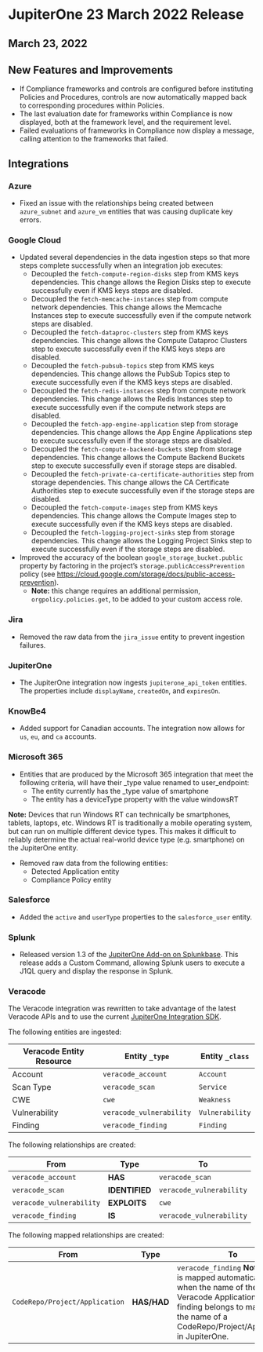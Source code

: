 # JupiterOne 23 March 2022 Release

## March 23, 2022

## New Features and Improvements
- If Compliance frameworks and controls are configured before instituting Policies and Procedures, controls are now automatically mapped back to corresponding procedures within Policies. 
- The last evaluation date for frameworks within Compliance is now displayed, both at the framework level, and the requirement level.
- Failed evaluations of frameworks in Compliance now display a message, calling attention to the frameworks that failed. 

## Integrations

### Azure
- Fixed an issue with the relationships being created between `azure_subnet` and `azure_vm` entities that was causing duplicate key errors.

### Google Cloud
- Updated several dependencies in the data ingestion steps so that more steps complete successfully when an integration job executes:
  - Decoupled the `fetch-compute-region-disks` step from KMS keys dependencies. This change allows the Region Disks step to execute successfully even if KMS keys steps are disabled.
  - Decoupled the `fetch-memcache-instances` step from compute network dependencies. This change allows the Memcache Instances step to execute successfully even if the compute network steps are disabled.
  - Decoupled the `fetch-dataproc-clusters` step from KMS keys dependencies. This  change allows the Compute Dataproc Clusters step to execute successfully even if the KMS keys steps are disabled.
  - Decoupled the `fetch-pubsub-topics` step from KMS keys dependencies. This change allows the PubSub Topics step to execute successfully even if the KMS keys steps are disabled.
  - Decoupled the `fetch-redis-instances` step from compute network dependencies. This change allows the Redis Instances step to execute successfully even if the compute network steps are disabled.
  - Decoupled the `fetch-app-engine-application` step from storage dependencies. This change allows the App Engine Applications step to execute successfully even if the storage steps are disabled.
  - Decoupled the `fetch-compute-backend-buckets` step from storage dependencies. This change allows the Compute Backend Buckets step to execute successfully even if storage steps are disabled.
  - Decoupled the `fetch-private-ca-certificate-authorities` step from storage dependencies. This change allows the CA Certificate Authorities step to execute successfully even if the storage steps are disabled.
  - Decoupled the `fetch-compute-images` step from KMS keys dependencies. This change allows the Compute Images step to execute successfully even if the KMS keys steps are disabled.
  - Decoupled the `fetch-logging-project-sinks` step from storage dependencies. This change allows the Logging Project Sinks step to execute successfully even if the storage steps are disabled.
- Improved the accuracy of the boolean `google_storage_bucket.public` property by factoring in the project’s `storage.publicAccessPrevention` policy (see <https://cloud.google.com/storage/docs/public-access-prevention>). 
  - **Note:** this change requires an additional permission, `orgpolicy.policies.get`, to be added to your custom access role.

### Jira
- Removed the raw data from the `jira_issue` entity to prevent ingestion failures.

### JupiterOne
- The JupiterOne integration now ingests `jupiterone_api_token` entities. The properties include `displayName`, `createdOn`, and `expiresOn`.

### KnowBe4
- Added support for Canadian accounts. The integration now allows for `us`, `eu`, and `ca` accounts.

### Microsoft 365
- Entities that are produced by the Microsoft 365 integration that meet the following criteria, will have their _type value renamed to user_endpoint:
  - The entity currently has the _type value of smartphone
  - The entity has a deviceType property with the value windowsRT

**Note:** Devices that run Windows RT can technically be smartphones, tablets, laptops, etc. Windows RT is traditionally a mobile operating system, but can run on multiple different device types. This makes it difficult to reliably determine the actual real-world device type (e.g. smartphone) on the JupiterOne entity.

- Removed raw data from the following entities:
  - Detected Application entity
  - Compliance Policy entity

### Salesforce
- Added the `active` and `userType` properties to the `salesforce_user` entity.

### Splunk
- Released version 1.3 of the [JupiterOne Add-on on Splunkbase](https://splunkbase.splunk.com/app/6138/). This release adds a Custom Command, allowing Splunk users to execute a J1QL query and display the response in Splunk. 

### Veracode
The Veracode integration was rewritten to take advantage of the latest Veracode APIs and to use the current [JupiterOne Integration SDK](https://github.com/JupiterOne/integration-template).

The following entities are ingested:

| Veracode Entity Resource | Entity `_type`           | Entity `_class` |
| ------------------------ | ------------------------ | --------------- |
| Account                  | `veracode_account`       | `Account`       |
| Scan Type                | `veracode_scan`          | `Service`       |
| CWE                      | `cwe`                    | `Weakness`      |
| Vulnerability            | `veracode_vulnerability` | `Vulnerability` |
| Finding                  | `veracode_finding`       | `Finding`       |

The following relationships are created:

| From                     | Type           | To                       |
| ------------------------ | -------------- | ------------------------ |
| `veracode_account`       | **HAS**        | `veracode_scan`          |
| `veracode_scan`          | **IDENTIFIED** | `veracode_vulnerability` |
| `veracode_vulnerability` | **EXPLOITS**   | `cwe`                    |
| `veracode_finding`       | **IS**         | `veracode_vulnerability` |

The following mapped relationships are created:

| From                           | Type        | To                                                                                                                                                                                                 |
| ------------------------------ | ----------- | -------------------------------------------------------------------------------------------------------------------------------------------------------------------------------------------------- |
| `CodeRepo/Project/Application` | **HAS/HAD** | `veracode_finding` **Note:** This is mapped automatically only when the name of the Veracode Application the finding belongs to matches the name of a CodeRepo/Project/Application in JupiterOne. |
